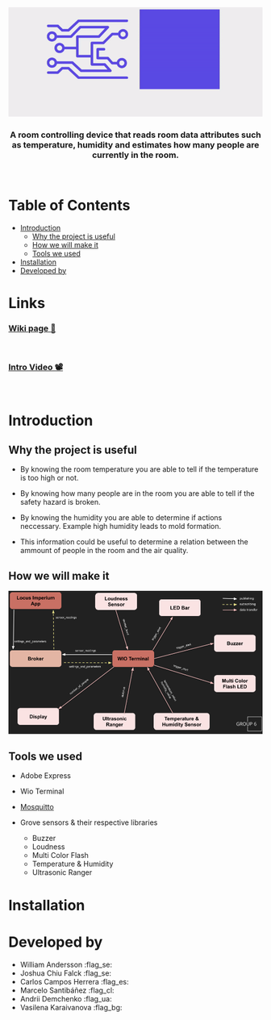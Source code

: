 
<div align="center">

![Locus Imperium](/media/LocusImperium.gif)

### A room controlling device that reads room data attributes such as temperature, humidity and estimates how many people are currently in the room.

<!-- TODO: improve text here ^ -->

</div>

<br>

# Table of Contents 

- [Introduction](#introduction)
    - [Why the project is useful](#why-the-project-is-useful)
    - [How we will make it](#how-we-will-make-it)
    - [Tools we used](#tools-we-used)
- [Installation](#installation)
- [Developed by](#developed-by)

# Links

### [Wiki page 📖](https://git.chalmers.se/courses/dit113/2023/group-6/group-6/-/wikis/home)

<br>

### [Intro Video 📽️](https://drive.google.com/file/d/1Pbf4bzjwEkn8IahF9TAhGNku1HNMAWEZ/view?usp=sharing)

<br>

# Introduction

## Why the project is useful

- By knowing the room temperature you are able to tell if the temperature is too high or not.

- By knowing how many people are in the room you are able to tell if the safety hazard is broken.

- By knowing the humidity you are able to determine if actions neccessary. Example high humidity leads to mold formation.

- This information could be useful to determine a relation between the ammount of people in the room and the air quality.

## How we will make it

![Locus Imperium](/media/mqtt.png)

## Tools we used

- Adobe Express

- Wio Terminal

- [Mosquitto](https://mosquitto.org/)

- Grove sensors & their respective libraries
  - Buzzer
  - Loudness
  - Multi Color Flash
  - Temperature & Humidity
  - Ultrasonic Ranger

# Installation

<!-- TODO: do this part-->

# Developed by

- William Andersson :flag_se:
- Joshua Chiu Falck :flag_se:
- Carlos Campos Herrera :flag_es:
- Marcelo Santibáñez :flag_cl:
- Andrii Demchenko :flag_ua:
- Vasilena Karaivanova :flag_bg:
